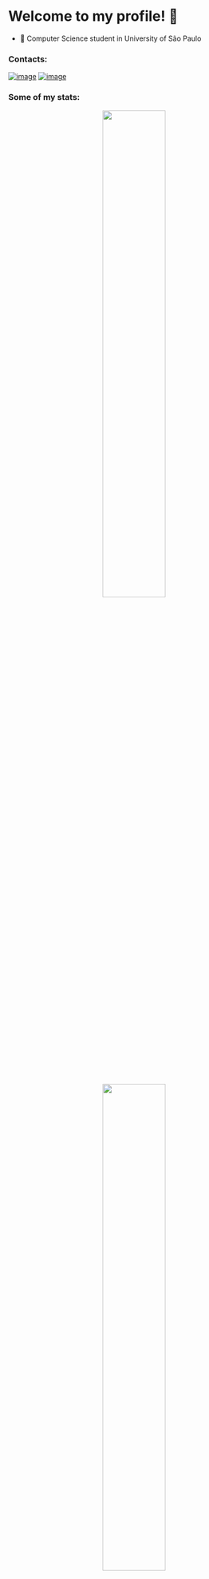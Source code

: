 # Welcome to my profile! 👋

- 🔭 Computer Science student in University of São Paulo

<h3>Contacts:</h3>

[![image](https://img.shields.io/badge/Gmail-D14836?style=for-the-badge&logo=gmail&logoColor=white)](mailto:fabricio-sampaio@usp.br)
[![image](https://img.shields.io/badge/LinkedIn-0077B5?style=for-the-badge&logo=linkedin&logoColor=white)](https://www.linkedin.com/in/fabricio-sampaio/)

<h3>Some of my stats:</h3>

<div align="center">

  <img height="50%" width="auto" src ="https://github-readme-stats.vercel.app/api?username=iTzFabregas&show_icons=true&count_private=true&theme=highcontrast&hide_border=true&hide=stars&bg_color=00000000">
  
  <img height="50%" width="auto" src ="https://github-readme-stats.vercel.app/api/top-langs/?username=iTzFabregas&layout=compact&&include_all_commits=true&hide_border=true&theme=highcontrast&bg_color=00000000&langs_count=6">
  
  <!-- <img src ="https://github-readme-streak-stats.herokuapp.com?user=iTzFabregas&theme=highcontrast&hide_border=true&background=FFFFFF00"> -->
  
</div>
